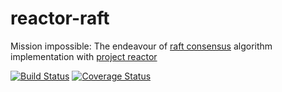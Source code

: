 # reactor-raft

Mission impossible: The endeavour of [raft consensus](https://raft.github.io/raft.pdf) algorithm implementation with [project reactor](https://projectreactor.io)

[![Build Status](https://travis-ci.com/Alex-Diez/reactor-raft.svg?branch=master)](https://travis-ci.com/Alex-Diez/reactor-raft)
[![Coverage Status](https://coveralls.io/repos/github/Alex-Diez/reactor-raft/badge.svg)](https://coveralls.io/github/Alex-Diez/reactor-raft)
